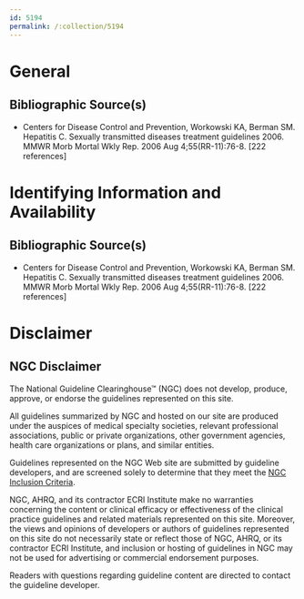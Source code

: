 ```yaml
---
id: 5194
permalink: /:collection/5194
---
```


# General

## Bibliographic Source(s)

- Centers for Disease Control and Prevention, Workowski KA, Berman SM. Hepatitis C. Sexually transmitted diseases treatment guidelines 2006. MMWR Morb Mortal Wkly Rep. 2006 Aug 4;55(RR-11):76-8. [222 references]

# Identifying Information and Availability

## Bibliographic Source(s)

- Centers for Disease Control and Prevention, Workowski KA, Berman SM. Hepatitis C. Sexually transmitted diseases treatment guidelines 2006. MMWR Morb Mortal Wkly Rep. 2006 Aug 4;55(RR-11):76-8. [222 references]

# Disclaimer

## NGC Disclaimer

The National Guideline Clearinghouse™ (NGC) does not develop, produce, approve, or endorse the guidelines represented on this site.

All guidelines summarized by NGC and hosted on our site are produced under the auspices of medical specialty societies, relevant professional associations, public or private organizations, other government agencies, health care organizations or plans, and similar entities.

Guidelines represented on the NGC Web site are submitted by guideline developers, and are screened solely to determine that they meet the [NGC Inclusion Criteria](/help-and-about/summaries/inclusion-criteria).

NGC, AHRQ, and its contractor ECRI Institute make no warranties concerning the content or clinical efficacy or effectiveness of the clinical practice guidelines and related materials represented on this site. Moreover, the views and opinions of developers or authors of guidelines represented on this site do not necessarily state or reflect those of NGC, AHRQ, or its contractor ECRI Institute, and inclusion or hosting of guidelines in NGC may not be used for advertising or commercial endorsement purposes.

Readers with questions regarding guideline content are directed to contact the guideline developer.

